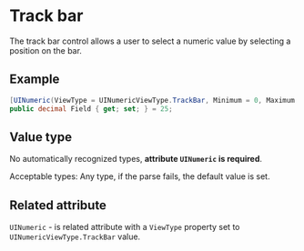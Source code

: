 # Track bar

The track bar control allows a user to select a numeric value by selecting a position on the bar.

## Example
```csharp
[UINumeric(ViewType = UINumericViewType.TrackBar, Minimum = 0, Maximum = 100)]
public decimal Field { get; set; } = 25;
```

## Value type

No automatically recognized types, **attribute `UINumeric` is required**.

Acceptable types: Any type, if the parse fails, the default value is set.

## Related attribute

`UINumeric` - is related attribute with a `ViewType` property set to `UINumericViewType.TrackBar` value.